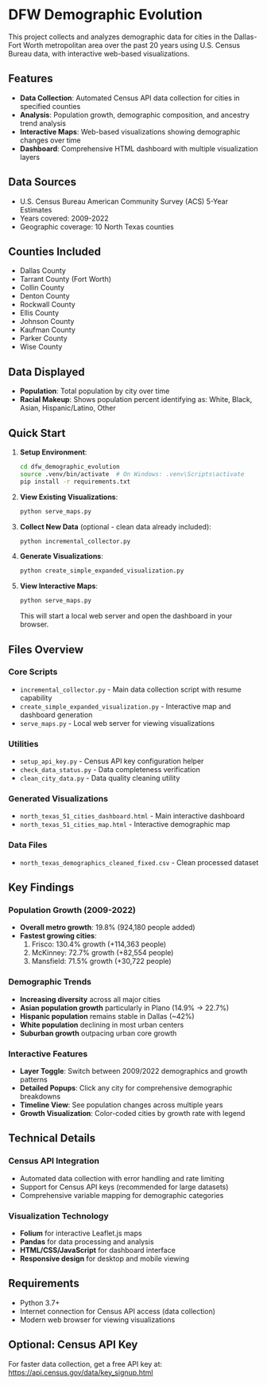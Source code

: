 # DFW Demographic Evolution

This project collects and analyzes demographic data for cities in the Dallas-Fort Worth metropolitan area over the past 20 years using U.S. Census Bureau data, with interactive web-based visualizations.

## Features

- **Data Collection**: Automated Census API data collection for cities in specified counties
- **Analysis**: Population growth, demographic composition, and ancestry trend analysis
- **Interactive Maps**: Web-based visualizations showing demographic changes over time
- **Dashboard**: Comprehensive HTML dashboard with multiple visualization layers

## Data Sources
- U.S. Census Bureau American Community Survey (ACS) 5-Year Estimates
- Years covered: 2009-2022
- Geographic coverage: 10 North Texas counties

## Counties Included
- Dallas County
- Tarrant County (Fort Worth)
- Collin County
- Denton County
- Rockwall County
- Ellis County
- Johnson County
- Kaufman County
- Parker County
- Wise County

## Data Displayed
- **Population**: Total population by city over time
- **Racial Makeup**: Shows population percent identifying as: White, Black, Asian, Hispanic/Latino, Other


## Quick Start

1. **Setup Environment**:
   ```bash
   cd dfw_demographic_evolution
   source .venv/bin/activate  # On Windows: .venv\Scripts\activate
   pip install -r requirements.txt
   ```

2. **View Existing Visualizations**:
   ```bash
   python serve_maps.py
   ```

3. **Collect New Data** (optional - clean data already included):
   ```bash
   python incremental_collector.py
   ```

4. **Generate Visualizations**:
   ```bash
   python create_simple_expanded_visualization.py
   ```

5. **View Interactive Maps**:
   ```bash
   python serve_maps.py
   ```
   This will start a local web server and open the dashboard in your browser.

## Files Overview

### Core Scripts
- `incremental_collector.py` - Main data collection script with resume capability
- `create_simple_expanded_visualization.py` - Interactive map and dashboard generation
- `serve_maps.py` - Local web server for viewing visualizations

### Utilities
- `setup_api_key.py` - Census API key configuration helper
- `check_data_status.py` - Data completeness verification
- `clean_city_data.py` - Data quality cleaning utility

### Generated Visualizations
- `north_texas_51_cities_dashboard.html` - Main interactive dashboard
- `north_texas_51_cities_map.html` - Interactive demographic map

### Data Files
- `north_texas_demographics_cleaned_fixed.csv` - Clean processed dataset

## Key Findings

### Population Growth (2009-2022)
- **Overall metro growth**: 19.8% (924,180 people added)
- **Fastest growing cities**:
  1. Frisco: 130.4% growth (+114,363 people)
  2. McKinney: 72.7% growth (+82,554 people)
  3. Mansfield: 71.5% growth (+30,722 people)

### Demographic Trends
- **Increasing diversity** across all major cities
- **Asian population growth** particularly in Plano (14.9% → 22.7%)
- **Hispanic population** remains stable in Dallas (~42%)
- **White population** declining in most urban centers
- **Suburban growth** outpacing urban core growth

### Interactive Features
- **Layer Toggle**: Switch between 2009/2022 demographics and growth patterns
- **Detailed Popups**: Click any city for comprehensive demographic breakdowns
- **Timeline View**: See population changes across multiple years
- **Growth Visualization**: Color-coded cities by growth rate with legend

## Technical Details

### Census API Integration
- Automated data collection with error handling and rate limiting
- Support for Census API keys (recommended for large datasets)
- Comprehensive variable mapping for demographic categories

### Visualization Technology
- **Folium** for interactive Leaflet.js maps
- **Pandas** for data processing and analysis
- **HTML/CSS/JavaScript** for dashboard interface
- **Responsive design** for desktop and mobile viewing

## Requirements
- Python 3.7+
- Internet connection for Census API access (data collection)
- Modern web browser for viewing visualizations

## Optional: Census API Key
For faster data collection, get a free API key at: https://api.census.gov/data/key_signup.html

